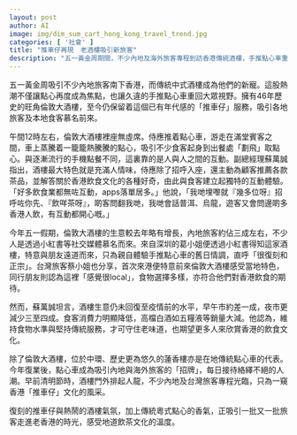 ```yaml
---
layout: post
author: AI
image: img/dim_sum_cart_hong_kong_travel_trend.jpg
categories: [ '社會' ]
title: "推車仔再現　老酒樓吸引新旅客"
description: "五一黃金周期間，不少內地及海外旅客專程到訪香港傳統酒樓，手推點心車重拾焦點。46年歷史的旺角倫敦大酒樓與重開的中環蓮香樓，憑著推車仔傳統服務與地道互動體驗，成為網紅推介熱點，吸引各地食客排隊體驗復古飲茶文化。業界坦言生意未回疫情前，惟堅持手藝與人情互動，盼守住老香港味道。"
---
```

五一黃金周吸引不少內地旅客南下香港，而傳統中式酒樓成為他們的新寵。這股熱潮不僅讓點心再度成為焦點，也讓久違的手推點心車重回大眾視野。擁有46年歷史的旺角倫敦大酒樓，至今仍保留着這個已有年代感的「推車仔」服務，吸引各地旅客及本地食客慕名前來。

午間12時左右，倫敦大酒樓裡座無虛席。侍應推着點心車，游走在滿堂賓客之間，車上蒸騰着一籠籠熱騰騰的點心，吸引不少食客起身到出餐處「劃飛」取點心。與逐漸流行的手機點餐不同，這裏靠的是人與人之間的互動。副總經理蘇萬誠指出，酒樓最大特色就是充滿人情味，侍應除了招呼入座，還主動為顧客推薦各款茶品，並解答關於香港飲食文化的各種好奇，由此與食客建立起獨特的互動體驗。「好多飲食業都無咗互動，apps落單居多。」他說，「我哋埋嚟就『幾多位呀』招呼咗你先、『飲咩茶呀』，啲客問翻我哋，我哋會話普洱、烏龍，遊客又會問邊啲多香港人飲，有互動都開心嘅。」

今年五一假期，倫敦大酒樓的生意較去年略有增長，內地旅客約佔三成左右，不少人是透過小紅書等社交媒體慕名而來。來自深圳的葛小姐便透過小紅書得知這家酒樓，特意與朋友遠道而來，只為親自體驗手推點心車的舊日情調，直呼「很復刻和正宗」。台灣旅客蔡小姐也分享，首次來港便特意前來倫敦大酒樓感受當地特色，同行朋友則認為這裡「感覺很local」，食物選擇多樣，亦符合他們對香港飲食的期待。

然而，蘇萬誠坦言，酒樓生意仍未回復至疫情前的水平，早午市約差一成，夜市更減少三至四成。食客消費力明顯降低，高檔白酒如五糧液等銷量大減。他認為，維持食物水準與堅持傳統服務，才可守住老味道，也期望更多人來欣賞香港的飲食文化。

除了倫敦大酒樓，位於中環、歷史更為悠久的蓮香樓亦是在地傳統點心車的代表。今年復業後，點心車成為吸引內地與海外旅客的「招牌」，每日接待絡繹不絕的人潮。早前清明節時，酒樓門外排起人龍，不少內地及台灣旅客專程光臨，只為一窺香港「推車仔」文化的風采。

復刻的推車仔與熱鬧的酒樓氣氛，加上傳統粵式點心的香氣，正吸引一批又一批旅客走進老香港的時光，感受地道飲茶文化的溫度。
